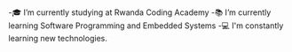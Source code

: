 -🎓 I’m currently studying at Rwanda Coding Academy
-📚 I’m currently learning Software Programming and Embedded Systems
-💻 I'm constantly learning new technologies.


